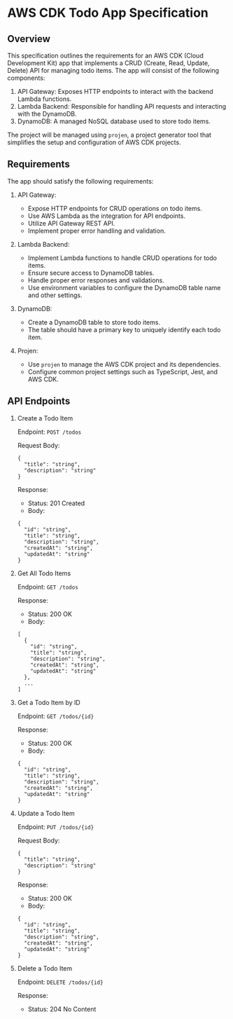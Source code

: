 # AWS CDK Todo App Specification

## Overview

This specification outlines the requirements for an AWS CDK (Cloud Development Kit) app that implements a CRUD (Create, Read, Update, Delete) API for managing todo items. The app will consist of the following components:

1. API Gateway: Exposes HTTP endpoints to interact with the backend Lambda functions.
2. Lambda Backend: Responsible for handling API requests and interacting with the DynamoDB.
3. DynamoDB: A managed NoSQL database used to store todo items.

The project will be managed using `projen`, a project generator tool that simplifies the setup and configuration of AWS CDK projects.

## Requirements

The app should satisfy the following requirements:

1. API Gateway:
   - Expose HTTP endpoints for CRUD operations on todo items.
   - Use AWS Lambda as the integration for API endpoints.
   - Utilize API Gateway REST API.
   - Implement proper error handling and validation.

2. Lambda Backend:
   - Implement Lambda functions to handle CRUD operations for todo items.
   - Ensure secure access to DynamoDB tables.
   - Handle proper error responses and validations.
   - Use environment variables to configure the DynamoDB table name and other settings.

3. DynamoDB:
   - Create a DynamoDB table to store todo items.
   - The table should have a primary key to uniquely identify each todo item.

4. Projen:
   - Use `projen` to manage the AWS CDK project and its dependencies.
   - Configure common project settings such as TypeScript, Jest, and AWS CDK.

## API Endpoints

1. Create a Todo Item

   Endpoint: `POST /todos`

    Request Body:
   ```
   {
     "title": "string",
     "description": "string"
   }
   ```

   Response:
   - Status: 201 Created
   - Body:
   ```
   {
     "id": "string",
     "title": "string",
     "description": "string",
     "createdAt": "string",
     "updatedAt": "string"
   }
   ```

2. Get All Todo Items

   Endpoint: `GET /todos`

   Response:
   - Status: 200 OK
   - Body:
   ```
   [
     {
       "id": "string",
       "title": "string",
       "description": "string",
       "createdAt": "string",
       "updatedAt": "string"
     },
     ...
   ]
   ```

3. Get a Todo Item by ID

   Endpoint: `GET /todos/{id}`

   Response:
   - Status: 200 OK
   - Body:
   ```
   {
     "id": "string",
     "title": "string",
     "description": "string",
     "createdAt": "string",
     "updatedAt": "string"
   }
   ```

4. Update a Todo Item

   Endpoint: `PUT /todos/{id}`

   Request Body:
   ```
   {
     "title": "string",
     "description": "string"
   }
   ```

   Response:
   - Status: 200 OK
   - Body:
   ```
   {
     "id": "string",
     "title": "string",
     "description": "string",
     "createdAt": "string",
     "updatedAt": "string"
   }
   ```

5. Delete a Todo Item

   Endpoint: `DELETE /todos/{id}`

   Response:
   - Status: 204 No Content